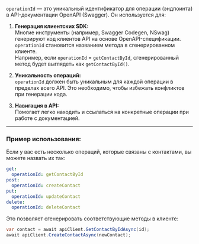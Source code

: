 `operationId` — это уникальный идентификатор для операции (эндпоинта) в API-документации OpenAPI (Swagger). Он используется для:

1. **Генерация клиентских SDK:**  
    Многие инструменты (например, Swagger Codegen, NSwag) генерируют код клиентов API на основе OpenAPI-спецификации. `operationId` становится названием метода в сгенерированном клиенте.  
    Например, если `operationId` = `getContactById`, сгенерированный метод будет выглядеть как `getContactById()`.
    
2. **Уникальность операций:**  
    `operationId` должен быть уникальным для каждой операции в пределах всего API. Это необходимо, чтобы избежать конфликтов при генерации кода.
    
3. **Навигация в API:**  
    Помогает легко находить и ссылаться на конкретные операции при работе с документацией.
    

---

### Пример использования:

Если у вас есть несколько операций, которые связаны с контактами, вы можете назвать их так:

```yaml
get:
  operationId: getContactById
post:
  operationId: createContact
put:
  operationId: updateContact
delete:
  operationId: deleteContact
```

Это позволяет сгенерировать соответствующие методы в клиенте:

```csharp
var contact = await apiClient.GetContactByIdAsync(id);
await apiClient.CreateContactAsync(newContact);
```